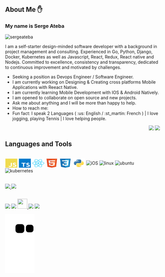 ## About Me :hand:
### My name is Serge Ateba
<p align="left"> <img src="https://komarev.com/ghpvc/?username=sateba&label=Views&color=blue&style=plastic" alt="sergeateba" /> </p> 

<p>I am a self-starter design-minded software developer with a background in project management and consulting. Experienced in Go, Python, Django, Docker, Kubernetes as well as Javascript, React, Redux, React native and Nodejs. Committed to excellence, consistency and transparency, dedicated to continuous improvement and motivated by challenges.
</p>

<div align="left">
<ul>
<li>Seeking a position as Devops Engineer / Software Engineer.</li>
<li>I am currently working on Designing & Creating cross platforms Mobile Applications with Reeact Native.</li>
<li>I am currently learning Mobile Development with IOS & Android Natively.</li>
<li>I am opened to collaborate on open source and new projects.</li>
<li>Ask me about anything and I will be more than happy to help.</li>
<li>How to reach me: <sateba@gmail.com></li>
<li>Fun fact: I speak 2 Languages ( :us: English / :st_martin: French ) | I love jogging, playing Tennis | I love helping people.</li>
</ul>
</div>
<div align="right">
<a href="https://www.linkedin.com/in/hvaandres/" target="_blank"><img src="https://img.shields.io/badge/-LinkedIn-%230077B5?style=for-the-badge&logo=linkedin&logoColor=white" target="_blank"></a>
<a href = "mailto:sateba@gmail.com"><img src="https://img.shields.io/badge/-Gmail-%23333?style=for-the-badge&logo=gmail&logoColor=white" target="_blank"></a>
</div>

## Languages and Tools

<div style="display: inline_block"><br>
  <img align="center" alt="Rafa-Js" height="30" width="40" src="https://raw.githubusercontent.com/devicons/devicon/master/icons/javascript/javascript-plain.svg">
  <img align="center" alt="Rafa-Ts" height="30" width="40" src="https://raw.githubusercontent.com/devicons/devicon/master/icons/typescript/typescript-plain.svg">
  <img align="center" alt="Rafa-React" height="30" width="40" src="https://raw.githubusercontent.com/devicons/devicon/master/icons/react/react-original.svg">
  <img align="center" alt="Rafa-HTML" height="30" width="40" src="https://raw.githubusercontent.com/devicons/devicon/master/icons/html5/html5-original.svg">
  <img align="center" alt="Rafa-CSS" height="30" width="40" src="https://raw.githubusercontent.com/devicons/devicon/master/icons/css3/css3-original.svg">
  <img align="center" alt="Rafa-Python" height="30" width="40" src="https://raw.githubusercontent.com/devicons/devicon/master/icons/python/python-original.svg">
  <img align="center" alt="iOS" height="30" width="80" src="https://img.shields.io/badge/iOS-000000?style=for-the-badge&logo=ios&logoColor=white">
  <img align="center" alt="linux" height="30" width="80" src="https://img.shields.io/badge/Linux-FCC624?style=for-the-badge&logo=linux&logoColor=black">
  <img align="center" alt="ubuntu" height="30" width="80" src="https://img.shields.io/badge/Ubuntu-E95420?style=for-the-badge&logo=ubuntu&logoColor=white">
  <img align="center" alt="kubernetes" height="30" width="100" src="https://img.shields.io/badge/kubernetes-326ce5.svg?&style=for-the-badge&logo=kubernetes&logoColor=white">
</div>

<br>
<br>
<div align="left">
  <a href="https://github.com/sateba17">
  <img height="180em" src="https://github-readme-stats.vercel.app/api?username=sateba17&show_icons=true&theme=dracula&include_all_commits=true&count_private=true"/>
  <img height="180em" src="https://github-readme-stats.vercel.app/api/top-langs/?username=sateba17&layout=compact&langs_count=7&theme=dracula"/>
</div>

##

<div> 
  <a href="https://www.youtube.com/channel/UC2CbCpWPWkKw4JvD7iKE8Xw" target="_blank"><img src="https://img.shields.io/badge/YouTube-FF0000?style=for-the-badge&logo=youtube&logoColor=white" target="_blank"></a>
  <a href="https://instagram.com/sateba1" target="_blank"><img src="https://img.shields.io/badge/-Instagram-%23E4405F?style=for-the-badge&logo=instagram&logoColor=white" target="_blank"></a>
  <a href="https://www.twitter.com/sateba" target="_blank" rel="noreferrer"><img src="https://raw.githubusercontent.com/danielcranney/readme-generator/main/public/icons/socials/twitter.svg" width="32" height="32" />
 <a href="https://discord.gg/serge#2748" target="_blank"><img src="https://img.shields.io/badge/Discord-7289DA?style=for-the-badge&logo=discord&logoColor=white" target="_blank"></a> 
 <a href="https://www.buymeacoffee.com/sateba" target="_blank"><img src="https://img.shields.io/badge/Buy_Me_A_Coffee-FFDD00?style=for-the-badge&logo=buy-me-a-coffee&logoColor=black" target="_blank"></a> 
 
  ![Snake animation](https://github.com/rafaballerini/rafaballerini/blob/output/github-contribution-grid-snake.svg)
 
</div>
